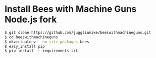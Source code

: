 # Install  Bees with Machine Guns Node.js fork

```bash
$ git clone https://github.com/jugglinmike/beeswithmachineguns.git
$ cd beeswithmachineguns
$ mkvirtualenv --no-site-packages bees
$ easy_install pip
$ pip install -r requirements.txt
```

